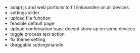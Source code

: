 - adapt js and web portions to fit linkwarden on all devices
- settings slider
- upload file function
- feasible default page
- upload confirmation toast doesnt show up on some devices
- toggle process text action
- fix theme setting
- draggable settingshandle